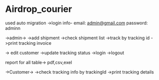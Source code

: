 # Airdrop_courier
used auto migration 
->login info-
email: admin@gmail.com
password: adminn

->admin->
->add shipment
->check shipment list
->track by tracking id
->print tracking invoice

-> edit customer
->update tracking status
->login
->logout

report for all table-> pdf,csv,exel

->Customer->
->check tracking info by trackingId
->print tracking details
